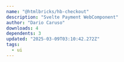 ```yaml
---
name: "@htmlbricks/hb-checkout"
description: "Svelte Payment WebComponent"
author: "Dario Caruso"
downloads: 4
dependents: 3
updated: "2025-03-09T03:10:42.272Z"
tags: 
  - ui
---
```

